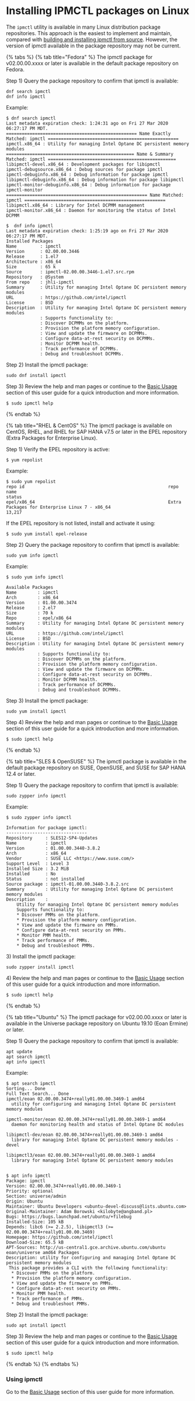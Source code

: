 # Installing IPMCTL packages on Linux

The `ipmctl` utility is available in many Linux distribution package repositories.  This approach is the easiest to implement and maintain, compared with [building and installing ipmctl from source](building-and-installing-ipmctl-from-source-on-linux.md). However, the version of ipmctl available in the package repository may not be current.

{% tabs %}
{% tab title="Fedora" %}
The ipmctl package for v02.00.00.xxxx or later is available in the default package repository on Fedora.

Step 1\) Query the package repository to confirm that ipmctl is available:

```text
dnf search ipmctl
dnf info ipmctl
```

Example:

```text
$ dnf search ipmctl
Last metadata expiration check: 1:24:31 ago on Fri 27 Mar 2020 06:27:17 PM MDT.
================================================== Name Exactly Matched: ipmctl ==================================================
ipmctl.x86_64 : Utility for managing Intel Optane DC persistent memory modules
================================================= Name & Summary Matched: ipmctl =================================================
libipmctl-devel.x86_64 : Development packages for libipmctl
ipmctl-debugsource.x86_64 : Debug sources for package ipmctl
ipmctl-debuginfo.x86_64 : Debug information for package ipmctl
libipmctl-debuginfo.x86_64 : Debug information for package libipmctl
ipmctl-monitor-debuginfo.x86_64 : Debug information for package ipmctl-monitor
====================================================== Name Matched: ipmctl ======================================================
libipmctl.x86_64 : Library for Intel DCPMM management
ipmctl-monitor.x86_64 : Daemon for monitoring the status of Intel DCPMM

$  dnf info ipmctl
Last metadata expiration check: 1:25:19 ago on Fri 27 Mar 2020 06:27:17 PM MDT.
Installed Packages
Name         : ipmctl
Version      : 02.00.00.3446
Release      : 1.el7
Architecture : x86_64
Size         : 65 k
Source       : ipmctl-02.00.00.3446-1.el7.src.rpm
Repository   : @System
From repo    : jhli-ipmctl
Summary      : Utility for managing Intel Optane DC persistent memory modules
URL          : https://github.com/intel/ipmctl
License      : BSD
Description  : Utility for managing Intel Optane DC persistent memory modules
             : Supports functionality to:
             : Discover DCPMMs on the platform.
             : Provision the platform memory configuration.
             : View and update the firmware on DCPMMs.
             : Configure data-at-rest security on DCPMMs.
             : Monitor DCPMM health.
             : Track performance of DCPMMs.
             : Debug and troubleshoot DCPMMs.

```

Step 2\) Install the ipmctl package:

```text
sudo dnf install ipmctl
```

Step 3\) Review the help and man pages or continue to the [Basic Usage](../basic-usage.md) section of this user guide for a quick introduction and more information.

```text
$ sudo ipmctl help
```
{% endtab %}

{% tab title="RHEL & CentOS" %}
The ipmctl package is available on CentOS, RHEL, and RHEL for SAP HANA v7.5 or later in the EPEL repository \(Extra Packages for Enterprise Linux\).

Step 1\) Verify the EPEL repository is active:

```text
$ yum repolist
```

Example:

```text
$ sudo yum repolist
repo id                                                       repo name                                                                                          status
epel/x86_64                                                   Extra Packages for Enterprise Linux 7 - x86_64                                                     13,217
```

If the EPEL repository is not listed, install and activate it using:

```text
$ sudo yum install epel-release
```

Step 2\) Query the package repository to confirm that ipmctl is available:

```text
sudo yum info ipmctl
```

Example:

```text
$ sudo yum info ipmctl 

Available Packages
Name        : ipmctl
Arch        : x86_64
Version     : 01.00.00.3474
Release     : 2.el7
Size        : 70 k
Repo        : epel/x86_64
Summary     : Utility for managing Intel Optane DC persistent memory modules
URL         : https://github.com/intel/ipmctl
License     : BSD
Description : Utility for managing Intel Optane DC persistent memory modules
            : Supports functionality to:
            : Discover DCPMMs on the platform.
            : Provision the platform memory configuration.
            : View and update the firmware on DCPMMs.
            : Configure data-at-rest security on DCPMMs.
            : Monitor DCPMM health.
            : Track performance of DCPMMs.
            : Debug and troubleshoot DCPMMs.
```

Step 3\) Install the ipmctl package:

```text
sudo yum install ipmctl
```

Step 4\) Review the help and man pages or continue to the [Basic Usage](../basic-usage.md) section of this user guide for a quick introduction and more information.

```text
$ sudo ipmctl help
```
{% endtab %}

{% tab title="SLES & OpenSUSE" %}
The ipmctl package is available in the default package repository on SUSE, OpenSUSE, and SUSE for SAP HANA 12.4 or later.

Step 1\) Query the package repository to confirm that ipmctl is available:

```text
sudo zypper info ipmctl
```

Example:

```text
$ sudo zypper info ipmctl 

Information for package ipmctl:
-------------------------------
Repository     : SLES12-SP4-Updates                                            
Name           : ipmctl                                                        
Version        : 01.00.00.3440-3.8.2                                           
Arch           : x86_64                                                        
Vendor         : SUSE LLC <https://www.suse.com/>                              
Support Level  : Level 3                                                       
Installed Size : 3.2 MiB                                                       
Installed      : No                                                            
Status         : not installed                                                 
Source package : ipmctl-01.00.00.3440-3.8.2.src                                
Summary        : Utility for managing Intel Optane DC persistent memory modules
Description    :                                                               
    Utility for managing Intel Optane DC persistent memory modules
    Supports functionality to:
    * Discover PMMs on the platform.
    * Provision the platform memory configuration.
    * View and update the firmware on PMMs.
    * Configure data-at-rest security on PMMs.
    * Monitor PMM health.
    * Track performance of PMMs.
    * Debug and troubleshoot PMMs.
```

3\) Install the ipmctl package:

```text
sudo zypper install ipmctl
```

4\) Review the help and man pages or continue to the [Basic Usage](../basic-usage.md) section of this user guide for a quick introduction and more information.

```text
$ sudo ipmctl help
```
{% endtab %}

{% tab title="Ubuntu" %}
The ipmctl package for v02.00.00.xxxx or later is available in the Universe package repository on Ubuntu 19.10 \(Eoan Ermine\) or later.

Step 1\) Query the package repository to confirm that ipmctl is available:

```text
apt update
apt search ipmctl
apt info ipmctl
```

Example:

```text
$ apt search ipmctl 
Sorting... Done
Full Text Search... Done
ipmctl/eoan 02.00.00.3474+really01.00.00.3469-1 amd64
  utility for configuring and managing Intel Optane DC persistent memory modules

ipmctl-monitor/eoan 02.00.00.3474+really01.00.00.3469-1 amd64
  daemon for monitoring health and status of Intel Optane DC modules

libipmctl-dev/eoan 02.00.00.3474+really01.00.00.3469-1 amd64
  library for managing Intel Optane DC persistent memory modules - devel

libipmctl3/eoan 02.00.00.3474+really01.00.00.3469-1 amd64
  library for managing Intel Optane DC persistent memory modules
  

$ apt info ipmctl 
Package: ipmctl
Version: 02.00.00.3474+really01.00.00.3469-1
Priority: optional
Section: universe/admin
Origin: Ubuntu
Maintainer: Ubuntu Developers <ubuntu-devel-discuss@lists.ubuntu.com>
Original-Maintainer: Adam Borowski <kilobyte@angband.pl>
Bugs: https://bugs.launchpad.net/ubuntu/+filebug
Installed-Size: 105 kB
Depends: libc6 (>= 2.2.5), libipmctl3 (>= 02.00.00.3474+really01.00.00.3469)
Homepage: https://github.com/intel/ipmctl
Download-Size: 65.5 kB
APT-Sources: http://us-central1.gce.archive.ubuntu.com/ubuntu eoan/universe amd64 Packages
Description: utility for configuring and managing Intel Optane DC persistent memory modules
 This package provides a CLI with the following functionality:
  * Discover PMMs on the platform.
  * Provision the platform memory configuration.
  * View and update the firmware on PMMs.
  * Configure data-at-rest security on PMMs.
  * Monitor PMM health.
  * Track performance of PMMs.
  * Debug and troubleshoot PMMs.
```



Step 2\) Install the ipmctl package:

```text
sudo apt install ipmctl
```

Step 3\) Review the help and man pages or continue to the [Basic Usage](../basic-usage.md) section of this user guide for a quick introduction and more information.

```text
$ sudo ipmctl help
```
{% endtab %}
{% endtabs %}

### Using ipmctl

Go to the [Basic Usage](../basic-usage.md) section of this user guide for more information.

